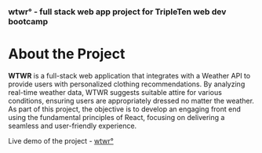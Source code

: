 ### wtwr° - full stack web app project for TripleTen web dev bootcamp

# About the Project

**WTWR** is a full-stack web application that integrates with a Weather API to provide users with personalized clothing recommendations. By analyzing real-time weather data, WTWR suggests suitable attire for various conditions, ensuring users are appropriately dressed no matter the weather. As part of this project, the objective is to develop an engaging front end using the fundamental principles of React, focusing on delivering a seamless and user-friendly experience.

Live demo of the project - [wtwr°](https://ilyalyudevig.github.io/se_project_react/)
